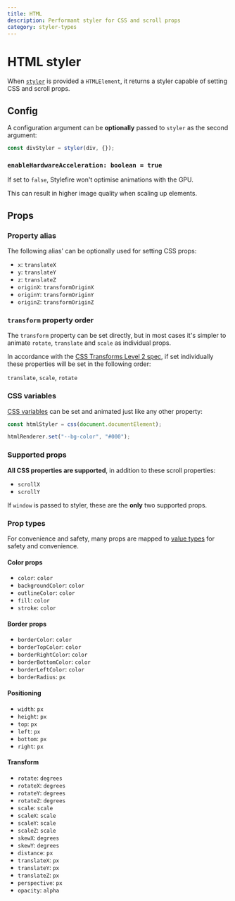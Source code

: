 ```yaml
---
title: HTML
description: Performant styler for CSS and scroll props
category: styler-types
---
```


# HTML styler

When [`styler`](/stylefire/stylefire) is provided a `HTMLElement`, it returns a styler capable of setting CSS and scroll props.

## Config

A configuration argument can be **optionally** passed to `styler` as the second argument:

```javascript
const divStyler = styler(div, {});
```

### `enableHardwareAcceleration: boolean = true`

If set to `false`, Stylefire won't optimise animations with the GPU.

This can result in higher image quality when scaling up elements.

## Props

### Property alias

The following alias' can be optionally used for setting CSS props:

* `x`: `translateX`
* `y`: `translateY`
* `z`: `translateZ`
* `originX`: `transformOriginX`
* `originY`: `transformOriginY`
* `originZ`: `transformOriginZ`

### `transform` property order

The `transform` property can be set directly, but in most cases it's simpler to animate `rotate`, `translate` and `scale` as individual props.

In accordance with the [CSS Transforms Level 2 spec](https://drafts.csswg.org/css-transforms-2/#individual-transforms), if set individually these properties will be set in the following order:

`translate`, `scale`, `rotate`

### CSS variables

[CSS variables](https://css-tricks.com/difference-between-types-of-css-variables/#article-header-id-1) can be set and animated just like any other property:

```javascript
const htmlStyler = css(document.documentElement);

htmlRenderer.set("--bg-color", "#000");
```

### Supported props

**All CSS properties are supported**, in addition to these scroll properties:

* `scrollX`
* `scrollY`

If `window` is passed to styler, these are the **only** two supported props.

### Prop types

For convenience and safety, many props are mapped to [value types](/api/value-types) for safety and convenience.

#### Color props

* `color`: `color`
* `backgroundColor`: `color`
* `outlineColor`: `color`
* `fill`: `color`
* `stroke`: `color`

#### Border props

* `borderColor`: `color`
* `borderTopColor`: `color`
* `borderRightColor`: `color`
* `borderBottomColor`: `color`
* `borderLeftColor`: `color`
* `borderRadius`: `px`

#### Positioning

* `width`: `px`
* `height`: `px`
* `top`: `px`
* `left`: `px`
* `bottom`: `px`
* `right`: `px`

#### Transform

* `rotate`: `degrees`
* `rotateX`: `degrees`
* `rotateY`: `degrees`
* `rotateZ`: `degrees`
* `scale`: `scale`
* `scaleX`: `scale`
* `scaleY`: `scale`
* `scaleZ`: `scale`
* `skewX`: `degrees`
* `skewY`: `degrees`
* `distance`: `px`
* `translateX`: `px`
* `translateY`: `px`
* `translateZ`: `px`
* `perspective`: `px`
* `opacity`: `alpha`
